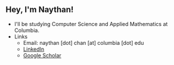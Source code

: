 ## Hey, I'm Naythan!

* I'll be studying Computer Science and Applied Mathematics at Columbia.
* Links
  * Email: naythan [dot] chan [at] columbia [dot] edu
  * [LinkedIn](https://www.linkedin.com/in/naythanchan/)
  * [Google Scholar](https://scholar.google.com/citations?user=UKazyhgAAAAJ&hl=en&oi=ao)
